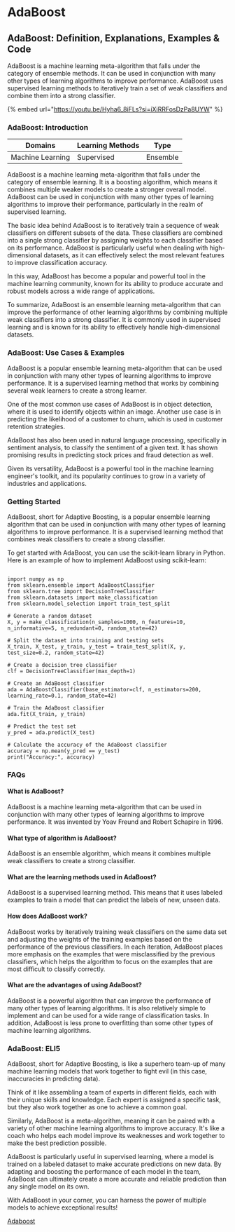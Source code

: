 # AdaBoost

## AdaBoost: Definition, Explanations, Examples & Code

AdaBoost is a machine learning meta-algorithm that falls under the category of ensemble methods. It can be used in conjunction with many other types of learning algorithms to improve performance. AdaBoost uses supervised learning methods to iteratively train a set of weak classifiers and combine them into a strong classifier.

{% embed url="https://youtu.be/Hyha6_8iFLs?si=iXiRRFosDzPa8UYW" %}

### AdaBoost: Introduction

| Domains          | Learning Methods | Type     |
| ---------------- | ---------------- | -------- |
| Machine Learning | Supervised       | Ensemble |

AdaBoost is a machine learning meta-algorithm that falls under the category of ensemble learning. It is a boosting algorithm, which means it combines multiple weaker models to create a stronger overall model. AdaBoost can be used in conjunction with many other types of learning algorithms to improve their performance, particularly in the realm of supervised learning.

The basic idea behind AdaBoost is to iteratively train a sequence of weak classifiers on different subsets of the data. These classifiers are combined into a single strong classifier by assigning weights to each classifier based on its performance. AdaBoost is particularly useful when dealing with high-dimensional datasets, as it can effectively select the most relevant features to improve classification accuracy.

In this way, AdaBoost has become a popular and powerful tool in the machine learning community, known for its ability to produce accurate and robust models across a wide range of applications.

To summarize, AdaBoost is an ensemble learning meta-algorithm that can improve the performance of other learning algorithms by combining multiple weak classifiers into a strong classifier. It is commonly used in supervised learning and is known for its ability to effectively handle high-dimensional datasets.

### AdaBoost: Use Cases & Examples

AdaBoost is a popular ensemble learning meta-algorithm that can be used in conjunction with many other types of learning algorithms to improve performance. It is a supervised learning method that works by combining several weak learners to create a strong learner.

One of the most common use cases of AdaBoost is in object detection, where it is used to identify objects within an image. Another use case is in predicting the likelihood of a customer to churn, which is used in customer retention strategies.

AdaBoost has also been used in natural language processing, specifically in sentiment analysis, to classify the sentiment of a given text. It has shown promising results in predicting stock prices and fraud detection as well.

Given its versatility, AdaBoost is a powerful tool in the machine learning engineer's toolkit, and its popularity continues to grow in a variety of industries and applications.

### Getting Started

AdaBoost, short for Adaptive Boosting, is a popular ensemble learning algorithm that can be used in conjunction with many other types of learning algorithms to improve performance. It is a supervised learning method that combines weak classifiers to create a strong classifier.

To get started with AdaBoost, you can use the scikit-learn library in Python. Here is an example of how to implement AdaBoost using scikit-learn:

```

import numpy as np
from sklearn.ensemble import AdaBoostClassifier
from sklearn.tree import DecisionTreeClassifier
from sklearn.datasets import make_classification
from sklearn.model_selection import train_test_split

# Generate a random dataset
X, y = make_classification(n_samples=1000, n_features=10, n_informative=5, n_redundant=0, random_state=42)

# Split the dataset into training and testing sets
X_train, X_test, y_train, y_test = train_test_split(X, y, test_size=0.2, random_state=42)

# Create a decision tree classifier
clf = DecisionTreeClassifier(max_depth=1)

# Create an AdaBoost classifier
ada = AdaBoostClassifier(base_estimator=clf, n_estimators=200, learning_rate=0.1, random_state=42)

# Train the AdaBoost classifier
ada.fit(X_train, y_train)

# Predict the test set
y_pred = ada.predict(X_test)

# Calculate the accuracy of the AdaBoost classifier
accuracy = np.mean(y_pred == y_test)
print("Accuracy:", accuracy)

```

### FAQs

#### What is AdaBoost?

AdaBoost is a machine learning meta-algorithm that can be used in conjunction with many other types of learning algorithms to improve performance. It was invented by Yoav Freund and Robert Schapire in 1996.

#### What type of algorithm is AdaBoost?

AdaBoost is an ensemble algorithm, which means it combines multiple weak classifiers to create a strong classifier.

#### What are the learning methods used in AdaBoost?

AdaBoost is a supervised learning method. This means that it uses labeled examples to train a model that can predict the labels of new, unseen data.

#### How does AdaBoost work?

AdaBoost works by iteratively training weak classifiers on the same data set and adjusting the weights of the training examples based on the performance of the previous classifiers. In each iteration, AdaBoost places more emphasis on the examples that were misclassified by the previous classifiers, which helps the algorithm to focus on the examples that are most difficult to classify correctly.

#### What are the advantages of using AdaBoost?

AdaBoost is a powerful algorithm that can improve the performance of many other types of learning algorithms. It is also relatively simple to implement and can be used for a wide range of classification tasks. In addition, AdaBoost is less prone to overfitting than some other types of machine learning algorithms.

### AdaBoost: ELI5

AdaBoost, short for Adaptive Boosting, is like a superhero team-up of many machine learning models that work together to fight evil (in this case, inaccuracies in predicting data).

Think of it like assembling a team of experts in different fields, each with their unique skills and knowledge. Each expert is assigned a specific task, but they also work together as one to achieve a common goal.

Similarly, AdaBoost is a meta-algorithm, meaning it can be paired with a variety of other machine learning algorithms to improve accuracy. It's like a coach who helps each model improve its weaknesses and work together to make the best prediction possible.

AdaBoost is particularly useful in supervised learning, where a model is trained on a labeled dataset to make accurate predictions on new data. By adapting and boosting the performance of each model in the team, AdaBoost can ultimately create a more accurate and reliable prediction than any single model on its own.

With AdaBoost in your corner, you can harness the power of multiple models to achieve exceptional results!

[Adaboost](https://serp.ai/adaboost/)

